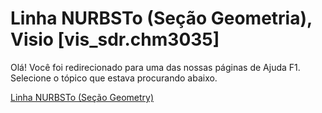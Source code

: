 
# Linha NURBSTo (Seção Geometria), Visio [vis_sdr.chm3035]

Olá! Você foi redirecionado para uma das nossas páginas de Ajuda F1. Selecione o tópico que estava procurando abaixo.

[Linha NURBSTo (Seção Geometry)](http://msdn.microsoft.com/library/7e47acfe-5ec0-3689-eb89-0168f596a739%28Office.15%29.aspx)

